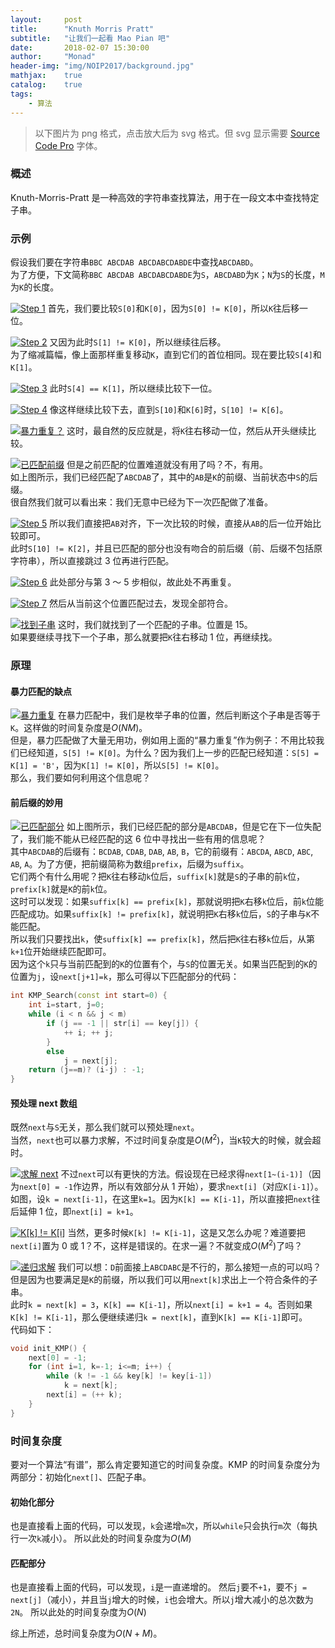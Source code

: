 ```yaml
---
layout:     post
title:      "Knuth Morris Pratt"
subtitle:   "让我们一起看 Mao Pian 吧"
date:       2018-02-07 15:30:00
author:     "Monad"
header-img: "img/NOIP2017/background.jpg"
mathjax:    true
catalog:    true
tags:
    - 算法
---
```


> 以下图片为 png 格式，点击放大后为 svg 格式。但 svg 显示需要 [Source Code Pro](https://github.com/adobe-fonts/source-code-pro/archive/2.030R-ro/1.050R-it.zip) 字体。

### 概述
Knuth-Morris-Pratt 是一种高效的字符串查找算法，用于在一段文本中查找特定子串。

### 示例

假设我们要在字符串`BBC ABCDAB ABCDABCDABDE`中查找`ABCDABD`。  
为了方便，下文简称`BBC ABCDAB ABCDABCDABDE`为`S`，`ABCDABD`为`K`；`N`为`S`的长度，`M`为`K`的长度。

[![Step 1](/img/post/KMP/Step_1.png)](/img/post/KMP/Step_1.svg)
首先，我们要比较`S[0]`和`K[0]`，因为`S[0] != K[0]`，所以`K`往后移一位。

[![Step 2](/img/post/KMP/Step_2.png)](/img/post/KMP/Step_2.svg)
又因为此时`S[1] != K[0]`，所以继续往后移。  
为了缩减篇幅，像上面那样重复移动`K`，直到它们的首位相同。现在要比较`S[4]`和`K[1]`。

[![Step 3](/img/post/KMP/Step_3.png)](/img/post/KMP/Step_3.svg)
此时`S[4] == K[1]`，所以继续比较下一位。

[![Step 4](/img/post/KMP/Step_4.png)](/img/post/KMP/Step_4.svg)
像这样继续比较下去，直到`S[10]`和`K[6]`时，`S[10] != K[6]`。

[![暴力重复？](/img/post/KMP/WrongRepeat.png)](/img/post/KMP/WrongRepeat.svg)
这时，最自然的反应就是，将`K`往右移动一位，然后从开头继续比较。

[![已匹配前缀](/img/post/KMP/Prefix.png)](/img/post/KMP/Prefix.svg)
但是之前匹配的位置难道就没有用了吗？不，有用。  
如上图所示，我们已经匹配了`ABCDAB`了，其中的`AB`是`K`的前缀、当前状态中`S`的后缀。  
很自然我们就可以看出来：我们无意中已经为下一次匹配做了准备。

[![Step 5](/img/post/KMP/Step_5.png)](/img/post/KMP/Step_5.svg)
所以我们直接把`AB`对齐，下一次比较的时候，直接从`AB`的后一位开始比较即可。  
此时`S[10] != K[2]`，并且已匹配的部分也没有吻合的前后缀（前、后缀不包括原字符串），所以直接跳过 3 位再进行匹配。

[![Step 6](/img/post/KMP/Step_6.png)](/img/post/KMP/Step_6.svg)
此处部分与第 3 ～ 5 步相似，故此处不再重复。

[![Step 7](/img/post/KMP/Step_7.png)](/img/post/KMP/Step_7.svg)
然后从当前这个位置匹配过去，发现全部符合。

[![找到子串](/img/post/KMP/Found.png)](/img/post/KMP/Found.svg)
这时，我们就找到了一个匹配的子串。位置是 15。  
如果要继续寻找下一个子串，那么就要把`K`往右移动 1 位，再继续找。

### 原理

#### 暴力匹配的缺点
[![暴力重复](/img/post/KMP/WrongRepeat.png)](/img/post/KMP/WrongRepeat.svg)
在暴力匹配中，我们是枚举子串的位置，然后判断这个子串是否等于`K`。这样做的时间复杂度是$O(NM)$。  
但是，暴力匹配做了大量无用功，例如用上面的“暴力重复”作为例子：不用比较我们已经知道，`S[5] != K[0]`。为什么？因为我们上一步的匹配已经知道：`S[5] = K[1] = 'B'`，因为`K[1] != K[0]`，所以`S[5] != K[0]`。  
那么，我们要如何利用这个信息呢？

#### 前后缀的妙用
[![已匹配部分](/img/post/KMP/Prefix.png)](/img/post/KMP/Prefix.svg)
如上图所示，我们已经匹配的部分是`ABCDAB`，但是它在下一位失配了，我们能不能从已经匹配的这 6 位中寻找出一些有用的信息呢？  
其中`ABCDAB`的后缀有：`BCDAB`, `CDAB`, `DAB`, `AB`, `B`，它的前缀有：`ABCDA`, `ABCD`, `ABC`, `AB`, `A`。为了方便，把前缀简称为数组`prefix`，后缀为`suffix`。  
它们两个有什么用呢？把`K`往右移动`k`位后，`suffix[k]`就是`S`的子串的前`k`位，`prefix[k]`就是`K`的前`k`位。  
这时可以发现：如果`suffix[k] == prefix[k]`，那就说明把`K`右移`k`位后，前`k`位能匹配成功。如果`suffix[k] != prefix[k]`，就说明把`K`右移`k`位后，`S`的子串与`K`不能匹配。  
所以我们只要找出`k`，使`suffix[k] == prefix[k]`，然后把`K`往右移`k`位后，从第`k+1`位开始继续匹配即可。  
因为这个`k`只与当前匹配到的`K`的位置有个，与`S`的位置无关。如果当匹配到的`K`的位置为`j`，设`next[j+1]=k`，那么可得以下匹配部分的代码：  
``` c++
int KMP_Search(const int start=0) {
    int i=start, j=0;
    while (i < n && j < m)
        if (j == -1 || str[i] == key[j]) {
            ++ i; ++ j;
        }
        else
            j = next[j];
    return (j==m)? (i-j) : -1;
}
```

#### 预处理 next 数组
既然`next`与`S`无关，那么我们就可以预处理`next`。  
当然，`next`也可以暴力求解，不过时间复杂度是$O(M^2)$，当`K`较大的时候，就会超时。

[![求解 next](/img/post/KMP/Next_1.png)](/img/post/KMP/Next_1.svg)
不过`next`可以有更快的方法。假设现在已经求得`next[1~(i-1)]`（因为`next[0] = -1`作边界，所以有效部分从 1 开始），要求`next[i]`（对应`K[i-1]`）。  
如图，设`k = next[i-1]`，在这里`k=1`。因为`K[k] == K[i-1]`，所以直接把`next`往后延伸 1 位，即`next[i] = k+1`。

[![K[k] != K[i]](/img/post/KMP/Next_2.png)](/img/post/KMP/Next_2.svg)
当然，更多时候`K[k] != K[i-1]`，这是又怎么办呢？难道要把`next[i]`置为 0 或 1？不，这样是错误的。在求一遍？不就变成$O(M^2)$了吗？

[![递归求解](/img/post/KMP/Next_3.png)](/img/post/KMP/Next_3.svg)
我们可以想：`D`前面接上`ABCDABC`是不行的，那么接短一点的可以吗？但是因为也要满足是`K`的前缀，所以我们可以用`next[k]`求出上一个符合条件的子串。  
此时`k = next[k] = 3`，`K[k] == K[i-1]`，所以`next[i] = k+1 = 4`。否则如果`K[k] != K[i-1]`，那么便继续递归`k = next[k]`，直到`K[k] == K[i-1]`即可。  
代码如下：  
``` c++
void init_KMP() {
	next[0] = -1;
	for (int i=1, k=-1; i<=m; i++) {
		while (k != -1 && key[k] != key[i-1])
			k = next[k];
		next[i] = (++ k);
	}
}
```

### 时间复杂度
要对一个算法“有谱”，那么肯定要知道它的时间复杂度。KMP 的时间复杂度分为两部分：初始化`next[]`、匹配子串。  

#### 初始化部分
也是直接看上面的代码，可以发现，`k`会递增`m`次，所以`while`只会执行`m`次（每执行一次`k`减小）。
所以此处的时间复杂度为$O(M)$

#### 匹配部分
也是直接看上面的代码，可以发现，`i`是一直递增的。
然后`j`要不`+1`，要不`j = next[j]`（减小），并且当`j`增大的时候，`i`也会增大。所以`j`增大减小的总次数为`2N`。
所以此处的时间复杂度为$O(N)$  
  
综上所述，总时间复杂度为$O(N+M)$。
